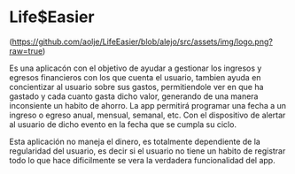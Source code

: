 # Life$Easier
(https://github.com/aolje/LifeEasier/blob/alejo/src/assets/img/logo.png?raw=true)

Es una aplicacón con el objetivo de ayudar a gestionar los ingresos y egresos financieros con los que cuenta el usuario, tambien ayuda en concientizar al usuario sobre sus gastos, permitiendole ver en que ha gastado y cada cuanto gasta dicho valor, generando de una manera inconsiente un habito
de ahorro. La app permitirá programar una fecha a un ingreso o egreso anual, mensual, semanal, etc. Con el dispositivo de alertar al usuario 
de dicho evento en la fecha que se cumpla su ciclo.

Esta aplicación no maneja el dinero, es totalmente dependiente de la regularidad del usuario, es decir si el usuario no tiene un habito 
de registrar todo lo que hace dificilmente se vera la verdadera funcionalidad del app.
